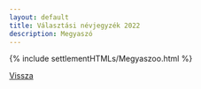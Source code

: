 ```yaml
---
layout: default
title: Választási névjegyzék 2022
description: Megyaszó
---
```


{% include settlementHTMLs/Megyaszoo.html %}

[Vissza](./)